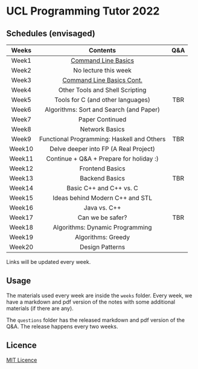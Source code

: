 # UCL Programming Tutor 2022

## Schedules (envisaged)

| Weeks | Contents | Q&A |
| :---: | :------: | :-: |
| Week1 | [Command Line Basics](./weeks/week1/note.md) | |
| Week2 | No lecture this week | |
| Week3 | [Command Line Basics Cont.](./weeks/week2/note.md) | |
| Week4 | Other Tools and Shell Scripting | |
| Week5 | Tools for C (and other languages) | TBR |
| Week6 | Algorithms: Sort and Search (and Paper) | |
| Week7 | Paper Continued | |
| Week8 | Network Basics | |
| Week9 | Functional Programming: Haskell and Others | TBR |
| Week10 | Delve deeper into FP (A Real Project) | |
| Week11 | Continue + Q&A + Prepare for holiday :) | |
| Week12 | Frontend Basics | |
| Week13 | Backend Basics | TBR |
| Week14 | Basic C++ and C++ vs. C | |
| Week15 | Ideas behind Modern C++ and STL | |
| Week16 | Java vs. C++ | |
| Week17 | Can we be safer? | TBR |
| Week18 | Algorithms: Dynamic Programming | |
| Week19 | Algorithms: Greedy | |
| Week20 | Design Patterns | |

Links will be updated every week.

## Usage

The materials used every week are inside the `weeks` folder. Every week, we have a markdown and pdf version of the notes with some additional materials (if there are any).

The `questions` folder has the released markdown and pdf version of the Q&A. The release happens every two weeks.

## Licence

[MIT Licence](./LICENSE)